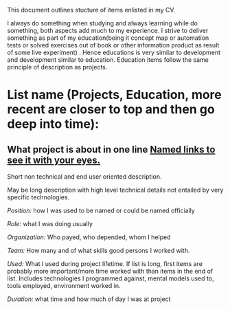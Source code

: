 

This document outlines stucture of items enlisted in my CV.

I always do something when studying  and always learning while do something, both aspects add much to my experience. I strive to deliver something as part of my education(being it concept map or automation tests or solved exercises out of book or other information product as result of some live experiment) . Hence educations is very similar to development and development similar to education.  Education items follow the same principle of description as projects.


List name (Projects, Education, more recent are closer to top and then go deep into time):
===

What project is about in one line [Named links to see it with your eyes.](cv_item_stucture.html)
---

Short non technical and end user oriented description. 

May be long description with high level technical details not entailed by very specific technologies.

*Position:* how I was used to be named or could be named officially

*Role:* what I was doing usually

*Organization:* Who payed, who depended, whom I helped

*Team:* How many and of what skills good persons I worked with.

*Used:* What I used during project lifetime. If list is long, first items are probably more important/more time worked with than items in the end of list. Includes technologies I programmed against, mental models used to, tools employed, environment worked in.

*Duration:* what time and how much of day I was at project



